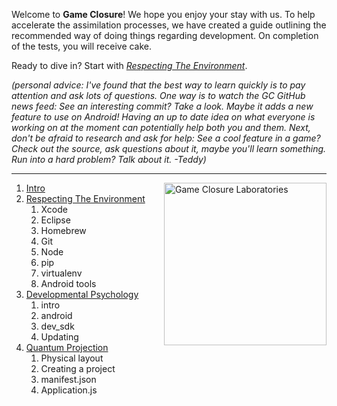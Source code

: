 Welcome to **Game Closure**! We hope you enjoy your stay with us. To help accelerate the assimilation processes, we have created a guide outlining the recommended way of doing things regarding development. On completion of the tests, you will receive cake.

Ready to dive in? Start with *[Respecting The Environment](https://github.com/gameclosure/intro/blob/master/ENVIRONMENT.md)*.

*(personal advice: I've found that the best way to learn quickly is to pay attention and ask lots of questions. One way is to watch the GC GitHub news feed: See an interesting commit? Take a look. Maybe it adds a new feature to use on Android! Having an up to date idea on what everyone is working on at the moment can potentially help both you and them. Next, don't be afraid to research and ask for help: See a cool feature in a game? Check out the source, ask questions about it, maybe you'll learn something. Run into a hard problem? Talk about it. -Teddy)*

---

<img src="https://github.com/gameclosure/intro/raw/master/etc/logo.png" height="260" alt="Game Closure Laboratories" title="Game Closure Laboratories" align="right">

1. [Intro](https://github.com/gameclosure/intro/blob/master/README.md)
2. [Respecting The Environment](https://github.com/gameclosure/intro/blob/master/ENVIRONMENT.md)
	1. Xcode
	2. Eclipse
	3. Homebrew
	4. Git
	5. Node
	6. pip
	7. virtualenv
	8. Android tools
3. [Developmental Psychology](https://github.com/gameclosure/intro/blob/master/SDK.md)
	1. intro
	2. android
	3. dev_sdk
	4. Updating
4. [Quantum Projection](https://github.com/gameclosure/intro/blob/master/PROJECT.md)
	1. Physical layout
	2. Creating a project
	3. manifest.json
	4. Application.js